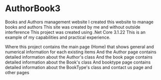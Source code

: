 # AuthorBook3
Books and Authors management website
I created this website to manage books and authors
This site was created by me and without outside interference
This project was created using .Net Core 3.1.22
This is an example of my capabilities and practical experience.

Where this project contains the main page (Home) that shows general and numerical information for each existing items
And the Author page contains detailed information about the Author's class
And the book page contains detailed information about the Book's class
And booktype page contains detailed information about the BookType's class
and contact us page
and other pages
